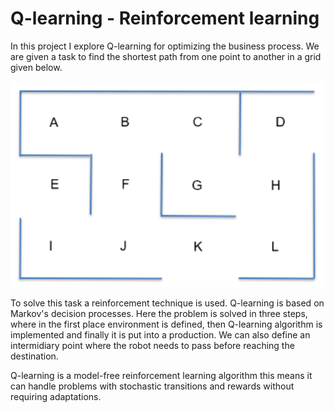 # Q-learning - Reinforcement learning 
In this project I explore Q-learning for optimizing the business process. We are given a task to find the shortest path from one point to another in a grid given below.

<img src='images/labyrinth.png' width='500'>

To solve this task a reinforcement technique is used. Q-learning is based on Markov's decision processes. Here the problem is solved in three steps, where in the first place environment is defined, then Q-learning algorithm is implemented and finally it is put into a production. We can also define an intermidiary point where the robot needs to pass before reaching the destination. 

Q-learning is a model-free reinforcement learning algorithm this means it can handle problems with stochastic transitions and rewards without requiring adaptations. 
